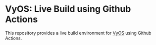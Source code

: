 # VyOS: Live Build using Github Actions
This repository provides a live build environment for [VyOS](https://github.com/vyos/vyos-build) using Github Actions.

